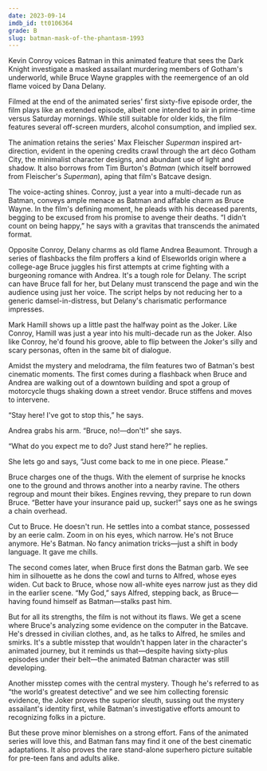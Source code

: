 ```yaml
---
date: 2023-09-14
imdb_id: tt0106364
grade: B
slug: batman-mask-of-the-phantasm-1993
---
```


Kevin Conroy voices Batman in this animated feature that sees the Dark Knight investigate a masked assailant murdering members of Gotham's underworld, while Bruce Wayne grapples with the reemergence of an old flame voiced by Dana Delany.

<!-- end -->

Filmed at the end of the animated series' first sixty-five episode order, the film plays like an extended episode, albeit one intended to air in prime-time versus Saturday mornings. While still suitable for older kids, the film features several off-screen murders, alcohol consumption, and implied sex.

The animation retains the series' Max Fleischer _Superman_ inspired art-direction, evident in the opening credits crawl through the art déco Gotham City, the minimalist character designs, and abundant use of light and shadow. It also borrows from Tim Burton's <span data-imdb-id="tt0096895">_Batman_</span> (which itself borrowed from Fleischer's _Superman_), aping that film's Batcave design.

The voice-acting shines. Conroy, just a year into a multi-decade run as Batman, conveys ample menace as Batman and affable charm as Bruce Wayne. In the film's defining moment, he pleads with his deceased parents, begging to be excused from his promise to avenge their deaths. “I didn't count on being happy,” he says with a gravitas that transcends the animated format.

Opposite Conroy, Delany charms as old flame Andrea Beaumont. Through a series of flashbacks the film proffers a kind of Elseworlds origin where a college-age Bruce juggles his first attempts at crime fighting with a burgeoning romance with Andrea. It's a tough role for Delany. The script can have Bruce fall for her, but Delany must transcend the page and win the audience using just her voice. The script helps by not reducing her to a generic damsel-in-distress, but Delany's charismatic performance impresses.

Mark Hamill shows up a little past the halfway point as the Joker. Like Conroy, Hamill was just a year into his multi-decade run as the Joker. Also like Conroy, he'd found his groove, able to flip between the Joker's silly and scary personas, often in the same bit of dialogue.

Amidst the mystery and melodrama, the film features two of Batman's best cinematic moments. The first comes during a flashback when Bruce and Andrea are walking out of a downtown building and spot a group of motorcycle thugs shaking down a street vendor. Bruce stiffens and moves to intervene.

“Stay here! I've got to stop this,” he says.

Andrea grabs his arm. “Bruce, no!—don't!” she says.

“What do you expect me to do? Just stand here?” he replies.

She lets go and says, “Just come back to me in one piece. Please.”

Bruce charges one of the thugs. With the element of surprise he knocks one to the ground and throws another into a nearby ravine. The others regroup and mount their bikes. Engines revving, they prepare to run down Bruce. “Better have your insurance paid up, sucker!” says one as he swings a chain overhead.

Cut to Bruce. He doesn't run. He settles into a combat stance, possessed by an eerie calm. Zoom in on his eyes, which narrow. He's not Bruce anymore. He's Batman. No fancy animation tricks—just a shift in body language. It gave me chills.

The second comes later, when Bruce first dons the Batman garb. We see him in silhouette as he dons the cowl and turns to Alfred, whose eyes widen. Cut back to Bruce, whose now all-white eyes narrow just as they did in the earlier scene. “My God,” says Alfred, stepping back, as Bruce—having found himself as Batman—stalks past him.

But for all its strengths, the film is not without its flaws. We get a scene where Bruce's analyzing some evidence on the computer in the Batcave. He's dressed in civilian clothes, and, as he talks to Alfred, he smiles and smirks. It's a subtle misstep that wouldn't happen later in the character's animated journey, but it reminds us that—despite having sixty-plus episodes under their belt—the animated Batman character was still developing.

Another misstep comes with the central mystery. Though he's referred to as “the world's greatest detective” and we see him collecting forensic evidence, the Joker proves the superior sleuth, sussing out the mystery assailant's identity first, while Batman's investigative efforts amount to recognizing folks in a picture.

But these prove minor blemishes on a strong effort. Fans of the animated series will love this, and Batman fans may find it one of the best cinematic adaptations. It also proves the rare stand-alone superhero picture suitable for pre-teen fans and adults alike.
